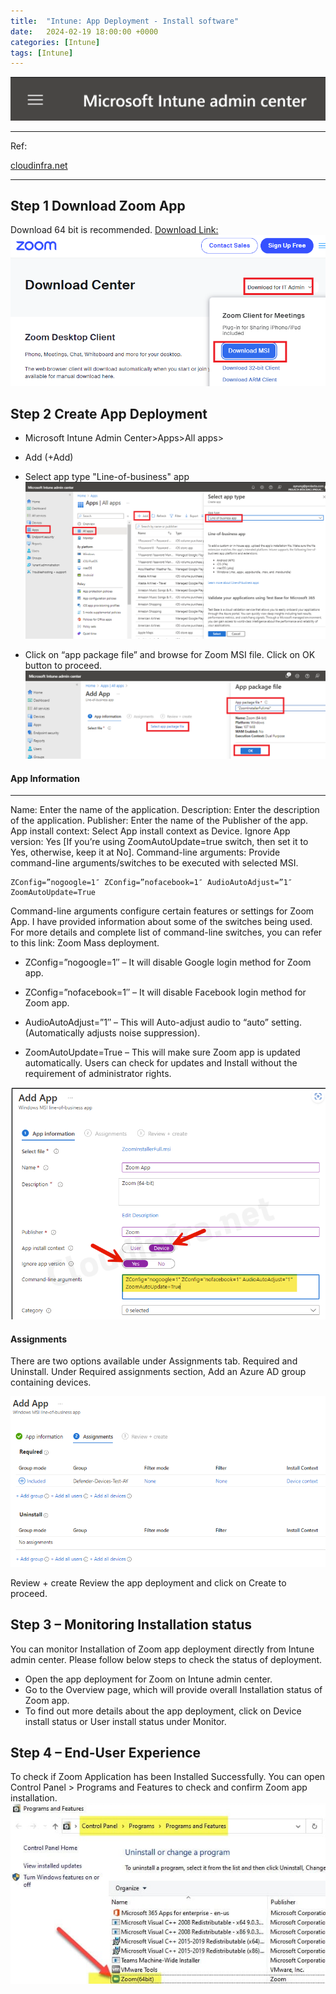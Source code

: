 ```yaml
---
title:  "Intune: App Deployment - Install software"
date:   2024-02-19 18:00:00 +0000
categories: [Intune]
tags: [Intune]
---
```


![image](/assets/img/intune.png)

---
Ref: 

[cloudinfra.net](https://cloudinfra.net/how-to-deploy-zoom-using-intune/)



---
Step 1  Download Zoom App
---
Download 64 bit is recommended.
[Download Link:](https://zoom.us/download)
![img](/assets/img/intune13.png)

Step 2  Create App Deployment
---

- Microsoft Intune Admin Center>Apps>All apps> 
- Add (+Add)
- Select app type "Line-of-business" app
![img](/assets/img/intune12.png)

- Click on “app package file” and browse for Zoom MSI file. Click on OK button to proceed.
![img](/assets/img/intune14.png)

#### App Information
---
Name: Enter the name of the application.
Description: Enter the description of the application.
Publisher: Enter the name of the Publisher of the app.
App install context: Select App install context as Device.
Ignore App version: Yes [If you’re using ZoomAutoUpdate=true switch, then set it to Yes, otherwise, keep it at No].
Command-line arguments: Provide command-line arguments/switches to be executed with selected MSI.
```
ZConfig=”nogoogle=1″ ZConfig=”nofacebook=1″ AudioAutoAdjust=”1″ ZoomAutoUpdate=True
```
Command-line arguments configure certain features or settings for Zoom App. I have provided information about some of the switches being used. For more details and complete list of command-line switches, you can refer to this link: Zoom Mass deployment.


- ZConfig=”nogoogle=1″ – It will disable Google login method for Zoom app.

- ZConfig=”nofacebook=1″ – It will disable Facebook login method for Zoom app.

- AudioAutoAdjust=”1″ – This will Auto-adjust audio to “auto” setting. (Automatically adjusts noise suppression).

- ZoomAutoUpdate=True – This will make sure Zoom app is updated automatically. 
Users can check for updates and Install without the requirement of administrator rights.

![img](/assets/img/intune15.png)

#### Assignments
There are two options available under Assignments tab. Required and Uninstall. Under Required assignments section, Add an Azure AD group containing devices.

![img](/assets/img/intune16.png)

Review + create
Review the app deployment and click on Create to proceed.

Step 3 – Monitoring Installation status
---
You can monitor Installation of Zoom app deployment directly from Intune admin center. 
Please follow below steps to check the status of deployment.

- Open the app deployment for Zoom on Intune admin center.
- Go to the Overview page, which will provide overall Installation status of Zoom app.
- To find out more details about the app deployment, click on Device install status or User install status under Monitor.

Step 4 – End-User Experience
---
To check if Zoom Application has been Installed Successfully. You can open Control Panel > Programs and Features to check and confirm Zoom app installation.
![img](/assets/img/intune17.png)
